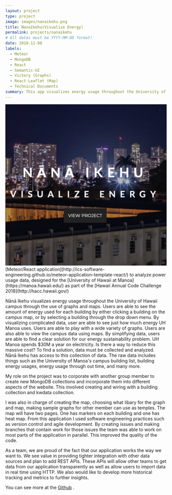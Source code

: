 ```yaml
---
layout: project
type: project
image: images/nanaikehu.png
title: NanaIkehu(Visualize Energy)
permalink: projects/nanaikehu
# All dates must be YYYY-MM-DD format!
date: 2018-12-08
labels:
  - Meteor
  - MongoDB
  - React 
  - Semantic-UI
  - Victory (Graphs)
  - React-Leaflet (Map)
  - Technical Documents 
summary: This app visualizes energy usage throughout the University of Hawaii campus through the use of graphs and maps.
---
```

<img class="ui medium right floated rounded image" src="../images/nanaikehu.png">
[Meteor/React application](http://ics-software-engineering.github.io/meteor-application-template-react/) to analyze power usage data, designed for the [University of Hawaii at Manoa](https://manoa.hawaii.edu/) as part of the [Hawaii Annual Code Challenge 2018](http://hacc.hawaii.gov/)

Nānā Ikehu visualizes energy usage throughout the University of Hawaii campus through the use of graphs and maps. Users are able to see the amount of energy used for each building by either clicking a building on the campus map, or by selecting a building through the drop down menu.
By visualizing complicated data, user are able to see just how much energy UH Manoa uses. Users are able to play with a wide variety of graphs. Users are also able to view the campus data using maps. By simplifying data, users are able to find a clear solution for our energy sustainability problem.
UH Manoa spends $30M a year on electricity. Is there a way to reduce this massive cost? To find a solution, data must be collected and analyzed. Nānā Ikehu has access to this collection of data. The raw data includes things such as the University of Manoa's campus building list, building energy usages, energy usage through out time, and many more.

My role on the project was to corporate with another group member to create new MongoDB collections and incorporate them into different aspects of the website. This involved creating and wiring with a building collection and kwdata collection.

I was also in charge of creating the map, choosing what libary for the graph and map, making sample graphs for other member can use as temples. The map will have two pages. One has markers on each building and one has heat map.
From this application I used software engineering practices such as version control and agile development. By creating issues and making branches that contain work for those issues the team was able to work on most parts of the application in parallel. This improved the quality of the code.

As a team, we are proud of the fact that our application works the way we want to. We see value in providing tighter integration with other data sources and plan to add REST APIs. These APIs will allow other teams to get data from our application transparently as well as allow users to import data in real time using HTTP. We also would like to develop more historical tracking and metrics to further insights.

You can see more at the [Github](http://https://github.com/nanaikehu/Nana-Ikehu/) .
